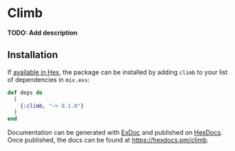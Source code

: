 # Climb

**TODO: Add description**

## Installation

If [available in Hex](https://hex.pm/docs/publish), the package can be installed
by adding `climb` to your list of dependencies in `mix.exs`:

```elixir
def deps do
  [
    {:climb, "~> 0.1.0"}
  ]
end
```

Documentation can be generated with [ExDoc](https://github.com/elixir-lang/ex_doc)
and published on [HexDocs](https://hexdocs.pm). Once published, the docs can
be found at <https://hexdocs.pm/climb>.

